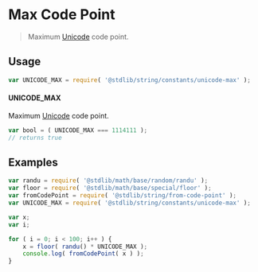 # Max Code Point

> Maximum [Unicode][unicode] code point.

<section class="usage">

## Usage

``` javascript
var UNICODE_MAX = require( '@stdlib/string/constants/unicode-max' );
```

#### UNICODE_MAX

Maximum [Unicode][unicode] code point.

``` javascript
var bool = ( UNICODE_MAX === 1114111 );
// returns true
```

</section>

<!-- /.usage -->


<section class="examples">

## Examples

``` javascript
var randu = require( '@stdlib/math/base/random/randu' );
var floor = require( '@stdlib/math/base/special/floor' );
var fromCodePoint = require( '@stdlib/string/from-code-point' );
var UNICODE_MAX = require( '@stdlib/string/constants/unicode-max' );

var x;
var i;

for ( i = 0; i < 100; i++ ) {
    x = floor( randu() * UNICODE_MAX );
    console.log( fromCodePoint( x ) );
}
```

</section>

<!-- /.examples -->


<section class="links">

[unicode]: https://en.wikipedia.org/wiki/Unicode

</section>

<!-- /.links -->

